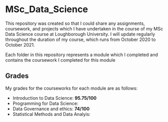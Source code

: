# MSc_Data_Science
This repository was created so that I could share any assignments, coursework, and projects which I have undertaken in the course of my MSc Data Science course at Loughborough University.
I will update regularly throughout the duration of my course, which runs from October 2020 to October 2021.

Each folder in this repository represents a module which I completed and contains the coursework I completed for this module

## Grades

My grades for the courseworks for each module are as follows:
- Introduction to Data Science: **95.75/100**
- Programming for Data Science:
- Data Governance and ethics: **74/100**
- Statistical Methods and Data Analyis:
